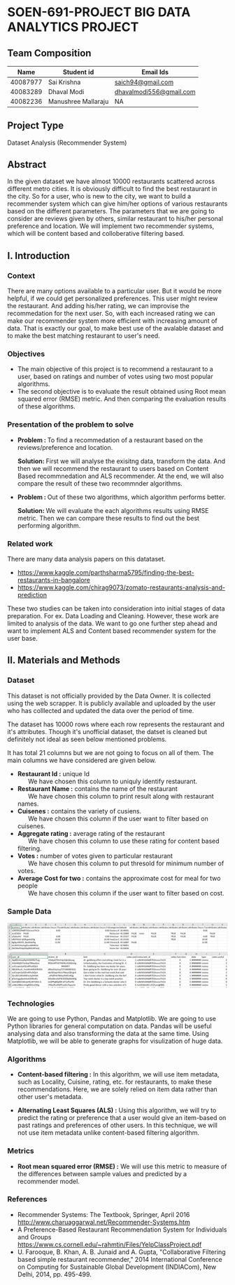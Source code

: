 # SOEN-691-PROJECT BIG DATA ANALYTICS PROJECT

## Team Composition

| Name  | Student id | Email Ids |
| --- | --- | ---|
| 40087977 | Sai Krishna | saich94@gmail.com |
| 40083289 | Dhaval Modi | dhavalmodi556@gmail.com |
| 40082236 | Manushree Mallaraju | NA |

## Project Type
Dataset Analysis (Recommender System)

## Abstract
In the given dataset we have almost 10000 restaurants scattered across different metro cities. It is obviously difficult to find the best restaurant in the city. So for a user, who is new to the city, we want to build a recommender system which can give him/her options of various restaurants based on the different parameters. The parameters that we are going to consider are reviews given by others, similar restaurant to his/her personal preference and location. We will implement two recommender systems, which will be content based and colloberative filtering based.

## I. Introduction
### Context

There are many options available to a particular user. But it would be more helpful, if we could get personalized preferences. This user might review the restaurant. And adding his/her rating, we can improvise the recommedation for the next user. So, with each increased rating we can make our recommender system more efficient with increasing amount of data. That is exactly our goal, to make best use of the avalable dataset and to make the best matching restaurant to user's need.

### Objectives

* The main objective of this project is to recommend a restaurant to a user, based on ratings and number of votes using two most popular algorithms.
* The second objective is to evaluate the result obtained using Root mean squared error (RMSE) metric. And then comparing the evaluation results of these algorithms.

### Presentation of the problem to solve

* <b>Problem : </b> To find a recommedation of a restaurant based on the reviews/preference and location.

  <b>Solution: </b> First we will analyse the exisitng data, transform the data. And then we will recommend the restaurant to users based on Content Based recommnedation and ALS recommender. At the end, we will also compare the result of these two recommnder algorithms.

* <b>Problem : </b> Out of these two algorithms, which algorithm performs better.
 
  <b>Solution: </b> We will evaluate the each algorithms results using RMSE metric. Then we can compare these results to find out the best performing algorithm.

### Related work 

There are many data analysis papers on this datataset. <br />
* https://www.kaggle.com/parthsharma5795/finding-the-best-restaurants-in-bangalore <br />
* https://www.kaggle.com/chirag9073/zomato-restaurants-analysis-and-prediction <br />

These two studies can be taken into consideration into initial stages of data preparation. For ex. Data Loading and Cleaning. However, these work are limited to analysis of the data. We want to go one further step ahead and want to implement ALS and Content based recommender system for the user base.

## II. Materials and Methods

### Dataset

This dataset is not officially provided by the Data Owner. It is collected using the web scrapper. It is publicly available and uploaded by the user who has colllected and updated the data over the period of time. 

The dataset has 10000 rows where each row represents the restaurant and it's attributes. Though it's unofficial dataset, the datset is  cleaned but definitely not ideal as seen below mentioned problems.

It has total 21 columns but we are not going to focus on all of them. The main columns we have considered are given below.

* <b>Restaurant Id :</b> unique Id <br />
&nbsp;   &nbsp;   &nbsp; We have chosen this column to uniquly identify restaurant.
* <b>Restaurant Name :</b> contains the name of the restaurant <br />
&nbsp;   &nbsp;   &nbsp; We have chosen this column to print result along with restaurant names.
* <b>Cuisenes :</b> contains the variety of cusiens. <br />
&nbsp;   &nbsp;   &nbsp; We have chosen this column if the user want to filter based on cuisenes.
* <b>Aggregate rating :</b> average rating of the restaurant <br />
&nbsp;   &nbsp;   &nbsp; We have chosen this column to use these rating for content based filtering.
* <b>Votes :</b> number of votes given to particular restaurant <br />
&nbsp;   &nbsp;   &nbsp; We have chosen this column to put thresold for minimum number of votes.
* <b>Average Cost for two :</b> contains the approximate cost for meal for two people <br />
&nbsp;   &nbsp;   &nbsp; We have chosen this column if the user want to filter based on cost.

### Sample Data

![](images/Sample_Data_Restaurant.PNG)
![](images/Sample_Data_Reviews.PNG)

### Technologies

We are going to use Python, Pandas and Matplotlib. We are going to use Python libraries for general computation on data. Pandas will be useful analysing data and also transforming the data at the same time. Using Matplotlib, we will be able to generate graphs for visulization of huge data.

### Algorithms

* <b>Content-based filtering :</b> In this algorithm, we will use item metadata, such as Locality, Cuisine, rating, etc. for restaurants, to make these recommendations. Here, we are solely relied on item data rather than other user's  metadata.

* <b>Alternating Least Squares (ALS) :</b>  Using this algorithm, we will try to predict the rating or preference that a user would give an item-based on past ratings and preferences of other users. In this technique, we will not use item metadata unlike content-based filtering algorithm.

### Metrics

* <b>Root mean squared error (RMSE) :</b> We will use this metric to measure of the differences between sample values and predicted by a recommender model.

### References

* Recommender Systems: The Textbook, Springer, April 2016 http://www.charuaggarwal.net/Recommender-Systems.htm
* A Preference-Based Restaurant Recommendation System for Individuals and Groups https://www.cs.cornell.edu/~rahmtin/Files/YelpClassProject.pdf
* U. Farooque, B. Khan, A. B. Junaid and A. Gupta, "Collaborative Filtering based simple restaurant recommender," 2014 International Conference on Computing for Sustainable Global Development (INDIACom), New Delhi, 2014, pp. 495-499.


